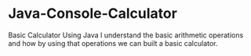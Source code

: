 # Java-Console-Calculator
Basic Calculator Using Java
I understand the basic arithmetic operations and how by using that operations we can built a basic calculator.
